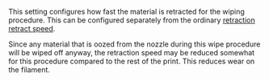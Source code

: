 This setting configures how fast the material is retracted for the wiping procedure. This can be configured separately from the ordinary [retraction retract speed](../material/retraction_retract_speed.md).

Since any material that is oozed from the nozzle during this wipe procedure will be wiped off anyway, the retraction speed may be reduced somewhat for this procedure compared to the rest of the print. This reduces wear on the filament.